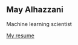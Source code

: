 ## May Alhazzani

Machine learning scientist  

[My resume](http://mayhz.github.io/Alhazzani_resume.pdf)

